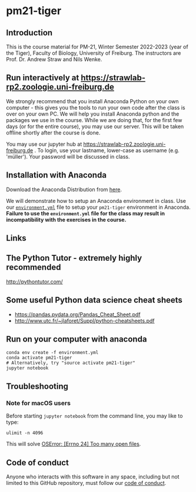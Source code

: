 # pm21-tiger

## Introduction

This is the course material for PM-21, Winter Semester 2022-2023 (year of the
Tiger), Faculty of Biology, University of Freiburg. The instructors are Prof.
Dr. Andrew Straw and Nils Wenke.

## Run interactively at https://strawlab-rp2.zoologie.uni-freiburg.de

We strongly recommend that you install Anaconda Python on your own computer -
this gives you the tools to run your own code after the class is over on your
own PC. We will help you install Anaconda python and the packages we use in the
course. While we are doing that, for the first few days (or for the entire
course), you may use our server. This will be taken offline shortly after the
course is done.

You may use our jupyter hub at https://strawlab-rp2.zoologie.uni-freiburg.de .
To login, use your lastname, lower-case as username (e.g. 'müller'). Your
password will be discussed in class.

## Installation with Anaconda

Download the Anaconda Distribution from
[here](https://www.anaconda.com/products/distribution).

We will demonstrate how to setup an Anaconda environment in class. Use our
[`environment.yml`](https://raw.githubusercontent.com/strawlab/pm21-tiger/main/environment.yml)
file to setup your `pm21-tiger` environment in Anaconda. **Failure to use the
`environment.yml` file for the class may result in incompatibility with the
exercises in the course.**

## Links

## The Python Tutor - extremely highly recommended

http://pythontutor.com/

## Some useful Python data science cheat sheets

- https://pandas.pydata.org/Pandas_Cheat_Sheet.pdf
- http://www.utc.fr/~jlaforet/Suppl/python-cheatsheets.pdf

## Run on your computer with anaconda

```
conda env create -f environment.yml
conda activate pm21-tiger
# Alternatively, try "source activate pm21-tiger"
jupyter notebook
```

## Troubleshooting

### Note for macOS users

Before starting `jupyter notebook` from the command line, you may like to type:

    ulimit -n 4096

This will solve [OSError: [Errno 24] Too many open files](https://github.com/jupyterlab/jupyterlab/issues/6727).

## Code of conduct

Anyone who interacts with this software in any space, including but not limited
to this GitHub repository, must follow our [code of
conduct](code_of_conduct.md).
